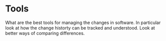 # Tools

What are the best tools for managing the changes in software.
In particular look at how the change historty can be tracked and understood.
Look at better ways of comparing differences.
